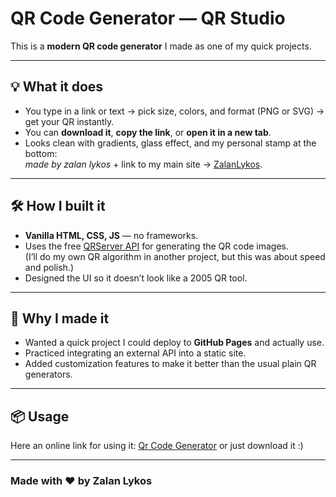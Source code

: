 # QR Code Generator — QR Studio

This is a **modern QR code generator** I made as one of my quick projects.  

---

## 💡 What it does
- You type in a link or text → pick size, colors, and format (PNG or SVG) → get your QR instantly.  
- You can **download it**, **copy the link**, or **open it in a new tab**.  
- Looks clean with gradients, glass effect, and my personal stamp at the bottom:  
  *made by zalan lykos* + link to my main site → [ZalanLykos](https://zalanlykos.github.io/web).

---

## 🛠 How I built it
- **Vanilla HTML, CSS, JS** — no frameworks.
- Uses the free [QRServer API](https://goqr.me/api/) for generating the QR code images.  
  (I’ll do my own QR algorithm in another project, but this was about speed and polish.)
- Designed the UI so it doesn’t look like a 2005 QR tool.

---

## 🚀 Why I made it
- Wanted a quick project I could deploy to **GitHub Pages** and actually use.  
- Practiced integrating an external API into a static site.  
- Added customization features to make it better than the usual plain QR generators.

---

## 📦 Usage
Here an online link for using it: [Qr Code Generator](https://zalanlykos.github.io/qr-code-generator)
or just download it :)

---


### Made with ❤️ by Zalan Lykos
